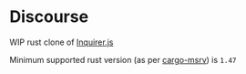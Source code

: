 # Discourse

WIP rust clone of [Inquirer.js](https://github.com/SBoudrias/Inquirer.js)

Minimum supported rust version (as per [cargo-msrv](https://crates.io/crates/cargo-msrv))
is `1.47`
